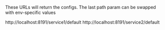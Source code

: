 These URLs will return the configs. The last path param can be swapped with env-specific values

http://localhost:8191/service1/default
http://localhost:8191/service2/default